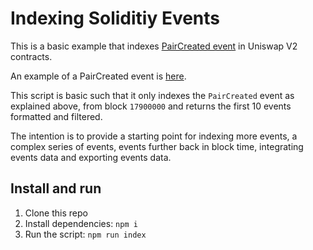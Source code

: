 # Indexing Soliditiy Events

This is a basic example that indexes [PairCreated event](https://github.com/Uniswap/v2-core/blob/master/contracts/UniswapV2Factory.sol#L13C11-L13C22) in Uniswap V2 contracts.

An example of a PairCreated event is [here](https://etherscan.io/tx/0x8cb0d09a70179e09ea2df0c9f135db53a9e66c6ead25408b7a4fe7f5a0cb589b#eventlog).

This script is basic such that it only indexes the `PairCreated` event as explained above, from block `17900000` and returns the first 10 events formatted and filtered.

The intention is to provide a starting point for indexing more events, a complex series of events, events further back in block time, integrating events data and exporting events data.

## Install and run

1. Clone this repo
1. Install dependencies: `npm i`
1. Run the script: `npm run index`